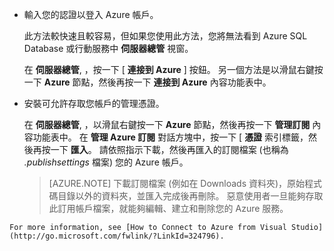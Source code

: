 
   * 輸入您的認證以登入 Azure 帳戶。

     此方法較快速且較容易，但如果您使用此方法，您將無法看到 Azure SQL Database 或行動服務中 **伺服器總管** 視窗。

     在 **伺服器總管**, ，按一下 [ **連接到 Azure** ] 按鈕。 另一個方法是以滑鼠右鍵按一下 **Azure** 節點，然後再按一下 **連接到 Azure** 內容功能表中。

   * 安裝可允許存取您帳戶的管理憑證。

     在 **伺服器總管**, ，以滑鼠右鍵按一下 **Azure** 節點，然後再按一下 **管理訂閱** 內容功能表中。 在 **管理 Azure 訂閱** 對話方塊中，按一下 [ **憑證** 索引標籤，然後再按一下 **匯入**。 請依照指示下載，然後再匯入的訂閱檔案 (也稱為 *.publishsettings* 檔案) 您的 Azure 帳戶。

     > [AZURE.NOTE] 下載訂閱檔案 (例如在 Downloads 資料夾)，原始程式碼目錄以外的資料夾，並匯入完成後再刪除。 惡意使用者一旦能夠存取此訂用帳戶檔案，就能夠編輯、建立和刪除您的 Azure 服務。

    For more information, see [How to Connect to Azure from Visual Studio](http://go.microsoft.com/fwlink/?LinkId=324796).

